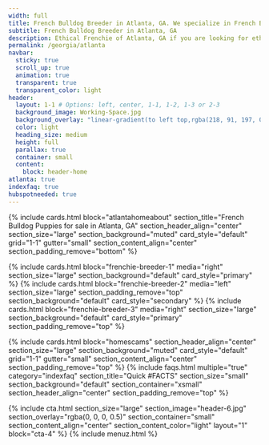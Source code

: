 ```yaml
---
width: full
title: French Bulldog Breeder in Atlanta, GA. We specialize in French Bulldog Puppies only (only frenchie puppies)
subtitle: French Bulldog Breeder in Atlanta, GA
description: Ethical Frenchie of Atlanta, GA if you are looking for ethically bred french bulldog puppies look no further. Learn more about our breeding process.
permalink: /georgia/atlanta
navbar:
  sticky: true
  scroll_up: true
  animation: true
  transparent: true
  transparent_color: light
header:
  layout: 1-1 # Options: left, center, 1-1, 1-2, 1-3 or 2-3
  background_image: Working-Space.jpg
  background_overlay: "linear-gradient(to left top,rgba(218, 91, 197, 0.8) 0%,rgba(151, 27, 191, 0.8) 30%,rgba(2, 8, 212, 0.8) 80%)"
  color: light
  heading_size: medium
  height: full
  parallax: true
  container: small
  content:
    block: header-home
atlanta: true
indexfaq: true
hubspotneeded: true
---
```


[comment]: # (This actually is the most platform independent comment)
{% include cards.html
  block="atlantahomeabout"
  section_title="French Bulldog Puppies for sale in Atlanta, GA"
  section_header_align="center"
  section_size="large"
  section_background="muted"
  card_style="default"
  grid="1-1"
  gutter="small"
  section_content_align="center"
  section_padding_remove="bottom"
%}

  {% include cards.html
  block="frenchie-breeder-1"
  media="right"
  section_size="large"
  section_background="default"
  card_style="primary"
%}
{% include cards.html
  block="frenchie-breeder-2"
  media="left"
  section_size="large"
  section_padding_remove="top"
  section_background="default"
  card_style="secondary"
%}
{% include cards.html
  block="frenchie-breeder-3"
  media="right"
  section_size="large"
  section_background="default"
  card_style="primary"
  section_padding_remove="top"
%}

{% include cards.html
  block="homescams"
  section_header_align="center"
  section_size="large"
  section_background="muted"
  card_style="default"
  grid="1-1"
  gutter="small"
  section_content_align="center"
  section_padding_remove="top"
%}
{% include faqs.html
  multiple="true"
  category="indexfaq"
  section_title="Quick #FACTS"
  section_size="small"
  section_background="default"
  section_container="xsmall"
  section_header_align="center"
  section_padding_remove="top"
  %}

  {% include cta.html
    section_size="large"
    section_image="header-6.jpg"
    section_overlay="rgba(0, 0, 0, 0.5)"
    section_container="small"
    section_content_align="center"
    section_content_color="light"
    layout="1"
    block="cta-4"
  %}
  {% include menuz.html %}
